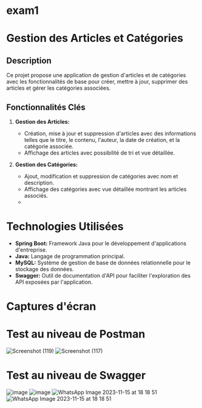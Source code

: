 # exam1
# Gestion des Articles et Catégories

## Description
Ce projet propose une application de gestion d'articles et de catégories avec les fonctionnalités de base pour créer, mettre à jour, supprimer des articles et gérer les catégories associées.

## Fonctionnalités Clés

1. **Gestion des Articles:**
   - Création, mise à jour et suppression d'articles avec des informations telles que le titre, le contenu, l'auteur, la date de création, et la catégorie associée.
   - Affichage des articles avec possibilité de tri et vue détaillée.

2. **Gestion des Catégories:**
   - Ajout, modification et suppression de catégories avec nom et description.
   - Affichage des catégories avec vue détaillée montrant les articles associés.
   - 
# Technologies Utilisées

- **Spring Boot:** Framework Java pour le développement d'applications d'entreprise.
- **Java:** Langage de programmation principal.
- **MySQL:** Système de gestion de base de données relationnelle pour le stockage des données.
- **Swagger:** Outil de documentation d'API pour faciliter l'exploration des API exposées par l'application.

# Captures d'écran 
# Test au niveau de Postman
![Screenshot (119)](https://github.com/BasmaGd/exam1/assets/118211411/b894a4cf-89a4-48e5-b03f-ee072d3bbf41)
![Screenshot (117)](https://github.com/BasmaGd/exam1/assets/118211411/ae5dca03-1f70-44b6-9b3c-e34dae99ec3e)



# Test  au niveau de Swagger
![image](https://github.com/BasmaGd/exam1/assets/118211411/0c822c5b-110e-48b4-a9d1-3a9f3f17ca89)
![image](https://github.com/BasmaGd/exam1/assets/118211411/8a690150-7d78-45cb-b183-f366512b9e81)
![WhatsApp Image 2023-11-15 at 18 18 51](https://github.com/BasmaGd/exam1/assets/118211411/b089b17f-c68c-428e-aa09-c0e0ae316d41)
![WhatsApp Image 2023-11-15 at 18 18 51](https://github.com/BasmaGd/exam1/assets/118211411/0282f1c3-ad6d-4b83-a3ec-ad32e47c77ec)
